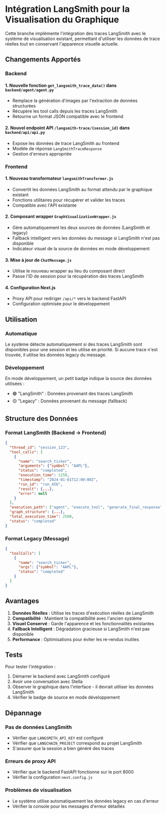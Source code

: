 # Intégration LangSmith pour la Visualisation du Graphique

Cette branche implémente l'intégration des traces LangSmith avec le système de visualisation existant, permettant d'utiliser les données de trace réelles tout en conservant l'apparence visuelle actuelle.

## Changements Apportés

### Backend

#### 1. Nouvelle fonction `get_langsmith_trace_data()` dans `backend/agent/agent.py`
- Remplace la génération d'images par l'extraction de données structurées
- Récupère les tool calls depuis les traces LangSmith
- Retourne un format JSON compatible avec le frontend

#### 2. Nouvel endpoint API `/langsmith-trace/{session_id}` dans `backend/api/api.py`
- Expose les données de trace LangSmith au frontend
- Modèle de réponse `LangSmithTraceResponse`
- Gestion d'erreurs appropriée

### Frontend

#### 1. Nouveau transformateur `langsmithTransformer.js`
- Convertit les données LangSmith au format attendu par le graphique existant
- Fonctions utilitaires pour récupérer et valider les traces
- Compatible avec l'API existante

#### 2. Composant wrapper `GraphVisualizationWrapper.js`
- Gère automatiquement les deux sources de données (LangSmith et legacy)
- Fallback intelligent vers les données du message si LangSmith n'est pas disponible
- Indicateur visuel de la source de données en mode développement

#### 3. Mise à jour de `ChatMessage.js`
- Utilise le nouveau wrapper au lieu du composant direct
- Passe l'ID de session pour la récupération des traces LangSmith

#### 4. Configuration Next.js
- Proxy API pour rediriger `/api/*` vers le backend FastAPI
- Configuration optimisée pour le développement

## Utilisation

### Automatique
Le système détecte automatiquement si des traces LangSmith sont disponibles pour une session et les utilise en priorité. Si aucune trace n'est trouvée, il utilise les données legacy du message.

### Développement
En mode développement, un petit badge indique la source des données utilisées :
- 🟢 "LangSmith" : Données provenant des traces LangSmith
- 🟡 "Legacy" : Données provenant du message (fallback)

## Structure des Données

### Format LangSmith (Backend → Frontend)
```json
{
  "thread_id": "session_123",
  "tool_calls": [
    {
      "name": "search_ticker",
      "arguments": {"symbol": "AAPL"},
      "status": "completed",
      "execution_time": 1250,
      "timestamp": "2024-01-01T12:00:00Z",
      "run_id": "run_456",
      "result": {...},
      "error": null
    }
  ],
  "execution_path": ["agent", "execute_tool", "generate_final_response"],
  "graph_structure": {...},
  "total_execution_time": 2500,
  "status": "completed"
}
```

### Format Legacy (Message)
```json
{
  "toolCalls": [
    {
      "name": "search_ticker",
      "args": {"symbol": "AAPL"},
      "status": "completed"
    }
  ]
}
```

## Avantages

1. **Données Réelles** : Utilise les traces d'exécution réelles de LangSmith
2. **Compatibilité** : Maintient la compatibilité avec l'ancien système
3. **Visuel Conservé** : Garde l'apparence et les fonctionnalités existantes
4. **Fallback Intelligent** : Dégradation gracieuse si LangSmith n'est pas disponible
5. **Performance** : Optimisations pour éviter les re-rendus inutiles

## Tests

Pour tester l'intégration :

1. Démarrer le backend avec LangSmith configuré
2. Avoir une conversation avec Stella
3. Observer le graphique dans l'interface - il devrait utiliser les données LangSmith
4. Vérifier le badge de source en mode développement

## Dépannage

### Pas de données LangSmith
- Vérifier que `LANGSMITH_API_KEY` est configuré
- Vérifier que `LANGCHAIN_PROJECT` correspond au projet LangSmith
- S'assurer que la session a bien généré des traces

### Erreurs de proxy API
- Vérifier que le backend FastAPI fonctionne sur le port 8000
- Vérifier la configuration `next.config.js`

### Problèmes de visualisation
- Le système utilise automatiquement les données legacy en cas d'erreur
- Vérifier la console pour les messages d'erreur détaillés
